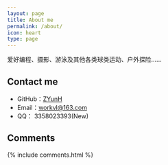 ```yaml
---
layout: page
title: About me
permalink: /about/
icon: heart
type: page
---
```




爱好编程、摄影、游泳及其他各类球类运动、户外探险......

## Contact me

- GitHub：[ZYunH](https://github.com/ZYunH)
- Email：workvl@163.com
- QQ： 3358023393(New)

## Comments

{% include comments.html %}